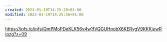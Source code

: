 ```yaml
---
created: 2023-01-19T14:25:29+01:00
modified: 2023-01-19T14:25:56+01:00
---
```


https://ipfs.io/ipfs/QmPMoPDeKLK56v4w1fVQGUHpobX6KERvgV9KKKjuwRipzg?s=09
